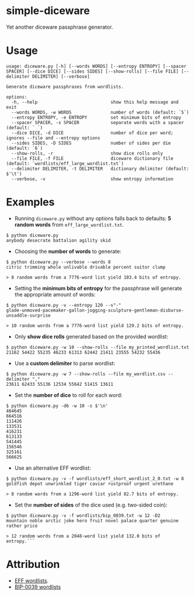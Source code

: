 # simple-diceware

Yet another diceware passphrase generator.

# Usage

```console
usage: diceware.py [-h] [--words WORDS] [--entropy ENTROPY] [--spacer SPACER] [--dice DICE] [--sides SIDES] [--show-rolls] [--file FILE] [--delimiter DELIMITER] [--verbose]

Generate diceware passphrases from wordlists.

options:
  -h, --help                            show this help message and exit
  --words WORDS, -w WORDS               number of words (default: `5`)
  --entropy ENTROPY, -e ENTROPY         set minimum bits of entropy
  --spacer SPACER, -s SPACER            separate words with a spacer (default: ` `)
  --dice DICE, -d DICE                  number of dice per word; ignores --file and --entropy options
  --sides SIDES, -D SIDES               number of sides per die (default: `6`)
  --show-rolls, -r                      show dice rolls only
  --file FILE, -f FILE                  diceware dictionary file (default: `wordlists/eff_large_wordlist.txt`)
  --delimiter DELIMITER, -t DELIMITER   dictionary delimiter (default: $'\t')
  --verbose, -v                         show entropy information
```

# Examples

- Running `diceware.py` without any options falls back to defaults: **5 random words** from `eff_large_wordlist.txt`.

```console
$ python diceware.py
anybody desecrate battalion agility skid
```

- Choosing the **number of words** to generate:

```console
$ python diceware.py --verbose --words 8
citric trimming whole unlivable drivable percent suitor clump

> 8 random words from a 7776-word list yield 103.4 bits of entropy.
```

- Setting the **minimum bits of entropy** for the passphrase will generate the appropriate amount of words:

```console
$ python diceware.py -v --entropy 120 --s"-"
glade-unmoved-pacemaker-gallon-jogging-sculpture-gentleman-disburse-unsaddle-surprise

> 10 random words from a 7776-word list yield 129.2 bits of entropy.
```

- Only **show dice rolls** generated based on the provided wordlist:

```console
$ python diceware.py -w 10 --show-rolls --file my_printed_wordlist.txt
21162 54422 55235 46233 61313 62442 21411 23555 54232 55436
```

- Use a **custom delimiter** to parse wordlist:

```console
$ python diceware.py -w 7 --show-rolls --file my_wordlist.csv --delimiter ","
23611 62433 55136 12534 55642 51415 13611
```

- Set the **number of dice** to roll for each word:

```console
$ python diceware.py -d6 -w 10 -s $'\n'
464645
664516
111426
133531
416231
613133
541445
156546
325161
566625
```

- Use an alternative EFF wordlist:

```console
$ python diceware.py -v -f wordlists/eff_short_wordlist_2_0.txt -w 8
goldfish depot unwrinkled tiger caviar rustproof urgent urethane

> 8 random words from a 1296-word list yield 82.7 bits of entropy.
```

- Set the **number of sides** of the dice used (e.g. two-sided coin):

````console
$ python diceware.py -v -f wordlists/bip_0039.txt -w 12 -D2
mountain noble arctic joke hero fruit novel palace quarter genuine rather price

> 12 random words from a 2048-word list yield 132.0 bits of entropy.```
````

# Attribution

- [EFF wordlists](https://www.eff.org/deeplinks/2016/07/new-wordlists-random-passphrases).
- [BIP-0039 wordlists](https://github.com/bitcoin/bips/blob/master/bip-0039/bip-0039-wordlists.md)
